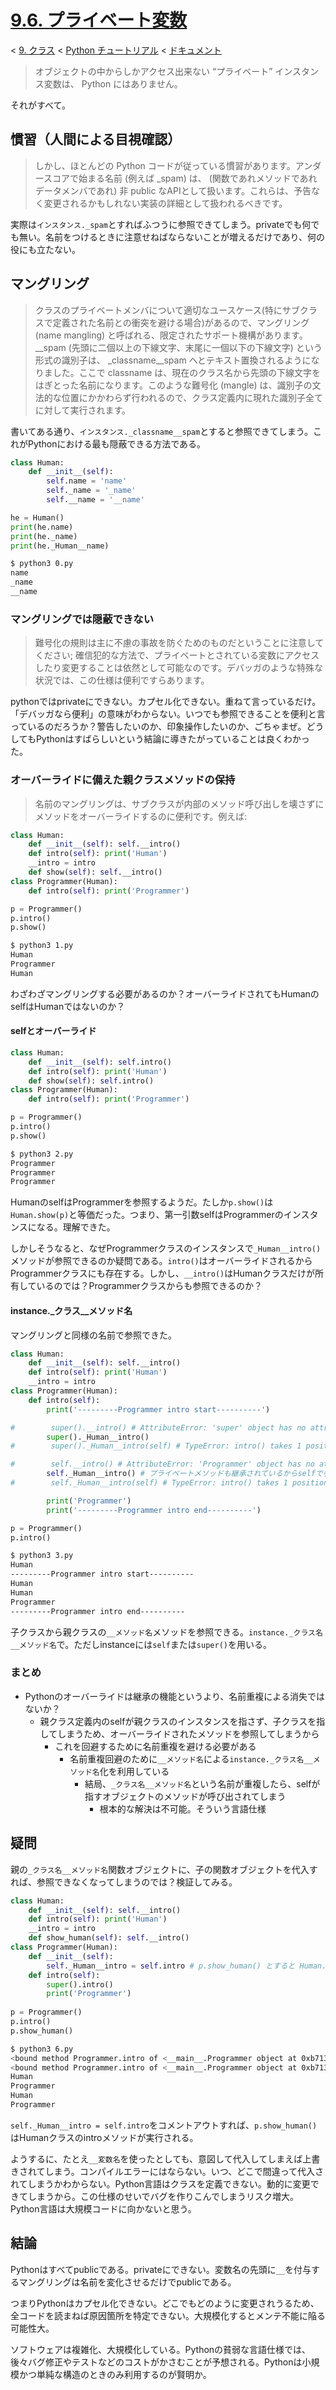 # [9.6. プライベート変数](https://docs.python.jp/3/tutorial/classes.html#private-variables)

< [9. クラス](https://docs.python.jp/3/tutorial/classes.html#classes) < [Python チュートリアル](https://docs.python.jp/3/tutorial/index.html) < [ドキュメント](https://docs.python.jp/3/index.html)

> オブジェクトの中からしかアクセス出来ない “プライベート” インスタンス変数は、 Python にはありません。

それがすべて。

## 慣習（人間による目視確認）

> しかし、ほとんどの Python コードが従っている慣習があります。アンダースコアで始まる名前 (例えば _spam) は、 (関数であれメソッドであれデータメンバであれ) 非 public なAPIとして扱います。これらは、予告なく変更されるかもしれない実装の詳細として扱われるべきです。

実際は`インスタンス._spam`とすればふつうに参照できてしまう。privateでも何でも無い。名前をつけるときに注意せねばならないことが増えるだけであり、何の役にも立たない。

## マングリング

> クラスのプライベートメンバについて適切なユースケース(特にサブクラスで定義された名前との衝突を避ける場合)があるので、マングリング(name mangling) と呼ばれる、限定されたサポート機構があります。 __spam (先頭に二個以上の下線文字、末尾に一個以下の下線文字) という形式の識別子は、 _classname__spam へとテキスト置換されるようになりました。ここで classname は、現在のクラス名から先頭の下線文字をはぎとった名前になります。このような難号化 (mangle) は、識別子の文法的な位置にかかわらず行われるので、クラス定義内に現れた識別子全てに対して実行されます。

書いてある通り、`インスタンス._classname__spam`とすると参照できてしまう。これがPythonにおける最も隠蔽できる方法である。

```python
class Human:
    def __init__(self):
        self.name = 'name'
        self._name = '_name'
        self.__name = '__name'

he = Human()
print(he.name)
print(he._name)
print(he._Human__name)
```
```sh
$ python3 0.py
name
_name
__name
```

### マングリングでは隠蔽できない

> 難号化の規則は主に不慮の事故を防ぐためのものだということに注意してください; 確信犯的な方法で、プライベートとされている変数にアクセスしたり変更することは依然として可能なのです。デバッガのような特殊な状況では、この仕様は便利ですらあります。

pythonではprivateにできない。カプセル化できない。重ねて言っているだけ。「デバッガなら便利」の意味がわからない。いつでも参照できることを便利と言っているのだろうか？警告したいのか、印象操作したいのか、ごちゃまぜ。どうしてもPythonはすばらしいという結論に導きたがっていることは良くわかった。

### オーバーライドに備えた親クラスメソッドの保持

> 名前のマングリングは、サブクラスが内部のメソッド呼び出しを壊さずにメソッドをオーバーライドするのに便利です。例えば:

```python
class Human:
    def __init__(self): self.__intro()
    def intro(self): print('Human')
    __intro = intro
    def show(self): self.__intro()
class Programmer(Human):
    def intro(self): print('Programmer')

p = Programmer()
p.intro()
p.show()
```
```sh
$ python3 1.py
Human
Programmer
Human
```

わざわざマングリングする必要があるのか？オーバーライドされてもHumanのselfはHumanではないのか？

#### selfとオーバーライド

```python
class Human:
    def __init__(self): self.intro()
    def intro(self): print('Human')
    def show(self): self.intro()
class Programmer(Human):
    def intro(self): print('Programmer')

p = Programmer()
p.intro()
p.show()
```
```sh
$ python3 2.py
Programmer
Programmer
Programmer
```

HumanのselfはProgrammerを参照するようだ。たしか`p.show()`は`Human.show(p)`と等価だった。つまり、第一引数selfはProgrammerのインスタンスになる。理解できた。

しかしそうなると、なぜProgrammerクラスのインスタンスで`_Human__intro()`メソッドが参照できるのか疑問である。`intro()`はオーバーライドされるからProgrammerクラスにも存在する。しかし、`__intro()`はHumanクラスだけが所有しているのでは？Programmerクラスからも参照できるのか？

#### instance._クラス__メソッド名

マングリングと同様の名前で参照できた。

```python
class Human:
    def __init__(self): self.__intro()
    def intro(self): print('Human')
    __intro = intro
class Programmer(Human):
    def intro(self):
        print('---------Programmer intro start----------')

#        super().__intro() # AttributeError: 'super' object has no attribute '_Programmer__intro'
        super()._Human__intro()
#        super()._Human__intro(self) # TypeError: intro() takes 1 positional argument but 2 were given

#        self.__intro() # AttributeError: 'Programmer' object has no attribute '_Programmer__intro'
        self._Human__intro() # プライベートメソッドも継承されているからselfで参照できる？
#        self._Human__intro(self) # TypeError: intro() takes 1 positional argument but 2 were given

        print('Programmer')
        print('---------Programmer intro end----------')

p = Programmer()
p.intro()
```
```sh
$ python3 3.py
Human
---------Programmer intro start----------
Human
Human
Programmer
---------Programmer intro end----------
```

子クラスから親クラスの`__メソッド名`メソッドを参照できる。`instance._クラス名__メソッド名`で。ただしinstanceには`self`または`super()`を用いる。

### まとめ

* Pythonのオーバーライドは継承の機能というより、名前重複による消失ではないか？
    * 親クラス定義内のselfが親クラスのインスタンスを指さず、子クラスを指してしまうため、オーバーライドされたメソッドを参照してしまうから
        * これを回避するために名前重複を避ける必要がある
            * 名前重複回避のために`__メソッド名`による`instance._クラス名__メソッド名`化を利用している
                * 結局、`_クラス名__メソッド名`という名前が重複したら、selfが指すオブジェクトのメソッドが呼び出されてしまう
                    * 根本的な解決は不可能。そういう言語仕様

## 疑問

親の`_クラス名__メソッド名`関数オブジェクトに、子の関数オブジェクトを代入すれば、参照できなくなってしまうのでは？検証してみる。

```python
class Human:
    def __init__(self): self.__intro()
    def intro(self): print('Human')
    __intro = intro
    def show_human(self): self.__intro()
class Programmer(Human):
    def __init__(self):
        self._Human__intro = self.intro # p.show_human() とすると Human.__intro でなく Programmer.intro が実行される
    def intro(self):
        super().intro()
        print('Programmer')
        
p = Programmer()
p.intro()
p.show_human()
```
```sh
$ python3 6.py
<bound method Programmer.intro of <__main__.Programmer object at 0xb71325ac>>
<bound method Programmer.intro of <__main__.Programmer object at 0xb71325ac>>
Human
Programmer
Human
Programmer
```

`self._Human__intro = self.intro`をコメントアウトすれば、`p.show_human()`はHumanクラスのintroメソッドが実行される。

ようするに、たとえ`__変数名`を使ったとしても、意図して代入してしまえば上書きされてしまう。コンパイルエラーにはならない。いつ、どこで間違って代入されてしまうかわからない。Python言語はクラスを定義できない。動的に変更できてしまうから。この仕様のせいでバグを作りこんでしまうリスク増大。Python言語は大規模コードに向かないと思う。

## 結論

Pythonはすべてpublicである。privateにできない。変数名の先頭に`__`を付与するマングリングは名前を変化させるだけでpublicである。

つまりPythonはカプセル化できない。どこでもどのように変更されうるため、全コードを読まねば原因箇所を特定できない。大規模化するとメンテ不能に陥る可能性大。

ソフトウェアは複雑化、大規模化している。Pythonの貧弱な言語仕様では、後々バグ修正やテストなどのコストがかさむことが予想される。Pythonは小規模かつ単純な構造のときのみ利用するのが賢明か。

